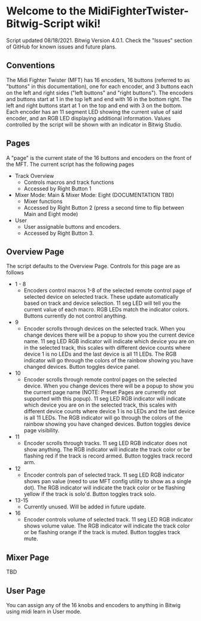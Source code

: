 # Welcome to the MidiFighterTwister-Bitwig-Script wiki!

Script updated 08/18/2021. Bitwig Version 4.0.1.  Check the "Issues" section of GitHub for known issues and future plans.

## Conventions
The Midi Fighter Twister (MFT) has 16 encoders, 16 buttons (referred to as "buttons" in this documentation), one for each encoder, and 3 buttons each on the left and right sides ("left buttons" and "right buttons").  The encoders and buttons start at 1 in the top left and end with 16 in the bottom right.  The left and right buttons start at 1 on the top and end with 3 on the bottom.  Each encoder has an 11 segment LED showing the current value of said encoder, and an RGB LED displaying additional information.  Values controlled by the script will be shown with an indicator in Bitwig Studio.

## Pages
A "page" is the current state of the 16 buttons and encoders on the front of the MFT.  The current script has the following pages
* Track Overview 
  * Controls macros and track functions
  * Accessed by Right Button 1
* Mixer Mode: Main & Mixer Mode: Eight (DOCUMENTATION TBD)
  * Mixer functions
  * Accessed by Right Button 2 (press a second time to flip between Main and Eight mode)
* User
  * User assignable buttons and encoders.
  * Accessed by Right Button 3.

## Overview Page
The script defaults to the Overview Page.  Controls for this page are as follows
* 1 - 8
  * Encoders control macros 1-8 of the selected remote control page of selected device on selected track. These update automatically based on track and device selection.  11 seg LED will tell you the current value of each macro. RGB LEDs match the indicator colors. Buttons currently do not control anything.
* 9
  * Encoder scrolls through devices on the selected track. When you change devices there will be a popup to show you the current device name. 11 seg LED RGB indicator will indicate which device you are on in the selected track, this scales with different device counts where device 1 is no LEDs and the last device is all 11 LEDs. The RGB indicator will go through the colors of the rainbow showing you have changed devices. Button toggles device panel.
* 10
  * Encoder scrolls through remote control pages on the selected device. When you change devices there will be a popup to show you the current page name (NOTE: Preset Pages are currently not supported with this popup). 11 seg LED RGB indicator will indicate which device you are on in the selected track, this scales with different device counts where device 1 is no LEDs and the last device is all 11 LEDs. The RGB indicator will go through the colors of the rainbow showing you have changed devices. Button toggles device page visibility.
* 11
  * Encoder scrolls through tracks. 11 seg LED RGB indicator does not show anything. The RGB indicator will indicate the track color or be flashing red if the track is record armed. Button toggles track record arm.
* 12
  * Encoder controls pan of selected track. 11 seg LED RGB indicator shows pan value (need to use MFT config utility to show as a single dot). The RGB indicator will indicate the track color or be flashing yellow if the track is solo'd. Button toggles track solo.
* 13-15
  * Currently unused. Will be added in future update.
* 16
  * Encoder controls volume of selected track. 11 seg LED RGB indicator shows volume value. The RGB indicator will indicate the track color or be flashing orange if the track is muted. Button toggles track mute.

## Mixer Page
TBD

## User Page
You can assign any of the 16 knobs and encoders to anything in Bitwig using midi learn in User mode.